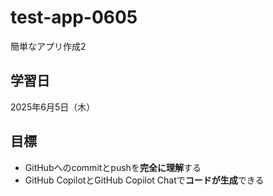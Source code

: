 # test-app-0605
簡単なアプリ作成2

## 学習日
2025年6月5日（木）

## 目標
-  GitHubへのcommitとpushを**完全に理解**する
-  GitHub CopilotとGitHub Copilot Chatで**コードが生成**できる